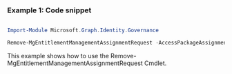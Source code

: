 ### Example 1: Code snippet

```powershell

Import-Module Microsoft.Graph.Identity.Governance

Remove-MgEntitlementManagementAssignmentRequest -AccessPackageAssignmentRequestId $accessPackageAssignmentRequestId

```
This example shows how to use the Remove-MgEntitlementManagementAssignmentRequest Cmdlet.

